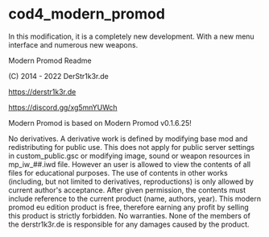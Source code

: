 # cod4_modern_promod
In this modification, it is a completely new development. With a new menu interface and numerous new weapons.

Modern Promod Readme

(C) 2014 - 2022 DerStr1k3r.de

https://derstr1k3r.de

https://discord.gg/xg5mnYUWch


Modern Promod is based on Modern Promod v0.1.6.25!

No derivatives. A derivative work is defined by modifying base mod and redistributing for public use. 
This does not apply for public server settings in custom_public.gsc or modifying image, sound or weapon resources in mp_iw_##.iwd file. 
However an user is allowed to view the contents of all files for educational purposes. 
The use of contents in other works (including, but not limited to derivatives, reproductions) is only allowed by current author's acceptance. 
After given permission, the contents must include reference to the current product (name, authors, year).
This modern promod eu edition product is free, therefore earning any profit by selling this product is strictly forbidden.
No warranties. None of the members of the derstr1k3r.de is responsible for any damages caused by the product.
